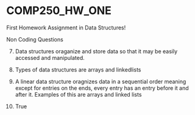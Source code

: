 # COMP250_HW_ONE

First Homework Assignment in Data Structures!

Non Coding Questions

7) Data structures oraganize and store data so that it may be easily accessed and manipulated.

8) Types of data structures are arrays and linkedlists

9) A linear data structure oragnizes data in a sequential order meaning except for entries on the ends, every entry has an entry before it and after it. Examples of this are arrays and linked lists

10) True
